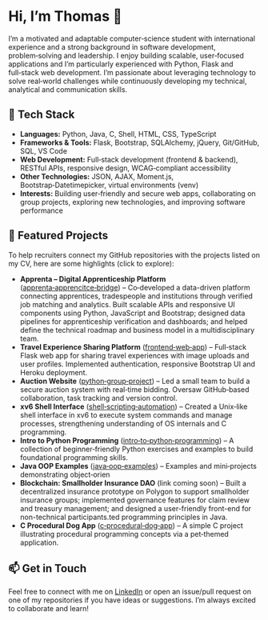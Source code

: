 # Hi, I’m Thomas 👋

I’m a motivated and adaptable computer‑science student with international experience and a strong background in software development, problem‑solving and leadership. I enjoy building scalable, user‑focused applications and I’m particularly experienced with Python, Flask and full‑stack web development. I’m passionate about leveraging technology to solve real‑world challenges while continuously developing my technical, analytical and communication skills.

## 🧰 Tech Stack
- **Languages:** Python, Java, C, Shell, HTML, CSS, TypeScript
- **Frameworks & Tools:** Flask, Bootstrap, SQLAlchemy, jQuery, Git/GitHub, SQL, VS Code
- **Web Development:** Full‑stack development (frontend & backend), RESTful APIs, responsive design, WCAG‑compliant accessibility
- **Other Technologies:** JSON, AJAX, Moment.js, Bootstrap‑Datetimepicker, virtual environments (venv)
- **Interests:** Building user‑friendly and secure web apps, collaborating on group projects, exploring new technologies, and improving software performance

## 🚀 Featured Projects
To help recruiters connect my GitHub repositories with the projects listed on my CV, here are some highlights (click to explore):

- **Apprenta – Digital Apprenticeship Platform** ([apprenta‑apprencitce‑bridge](https://github.com/Thomaspeel6/apprenta-apprencitce-bridge)) – Co‑developed a data-driven platform connecting apprentices, tradespeople and institutions through verified job matching and analytics. Built scalable APIs and responsive UI components using Python, JavaScript and Bootstrap; designed data pipelines for apprenticeship verification and dashboards; and helped define the technical roadmap and business model in a multidisciplinary team.
- **Travel Experience Sharing Platform** ([frontend‑web‑app](https://github.com/Thomaspeel6/frontend-web-app)) – Full‑stack Flask web app for sharing travel experiences with image uploads and user profiles. Implemented authentication, responsive Bootstrap UI and Heroku deployment.
- **Auction Website** ([python‑group‑project](https://github.com/Thomaspeel6/python-group-project)) – Led a small team to build a secure auction system with real‑time bidding. Oversaw GitHub‑based collaboration, task tracking and version control.
- **xv6 Shell Interface** ([shell‑scripting‑automation](https://github.com/Thomaspeel6/shell-scripting-automation)) – Created a Unix‑like shell interface in xv6 to execute system commands and manage processes, strengthening understanding of OS internals and C programming.
- **Intro to Python Programming** ([intro‑to‑python‑programming](https://github.com/Thomaspeel6/intro-to-python-programming)) – A collection of beginner‑friendly Python exercises and examples to build foundational programming skills.
- **Java OOP Examples** ([java‑oop‑examples](https://github.com/Thomaspeel6/java-oop-examples)) – Examples and mini‑projects demonstrating object‑orien
- **Blockchain: Smallholder Insurance DAO** (link coming soon) – Built a decentralized insurance prototype on Polygon to support smallholder insurance groups; implemented governance features for claim review and treasury management; and designed a user-friendly front-end for non-technical participants.ted programming principles in Java.
- **C Procedural Dog App** ([c‑procedural‑dog‑app](https://github.com/Thomaspeel6/c-procedural-dog-app)) – A simple C project illustrating procedural programming concepts via a pet‑themed application.

## 📫 Get in Touch
Feel free to connect with me on [LinkedIn](https://www.linkedin.com/in/thomas-peel-uk/) or open an issue/pull request on one of my repositories if you have ideas or suggestions. I’m always excited to collaborate and learn!
